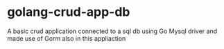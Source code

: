 # golang-crud-app-db
A basic crud application connected to a sql db using Go Mysql driver and made use of Gorm also in this appliaction
